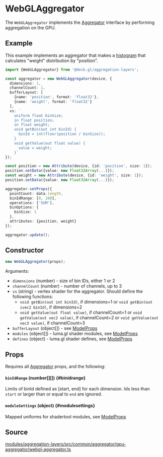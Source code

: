 # WebGLAggregator

The `WebGLAggregator` implements the [Aggregator](./aggregator.md) interface by performing aggregation on the GPU.

## Example

This example implements an aggregator that makes a [histogram](https://en.wikipedia.org/wiki/Histogram) that calculates "weight" distribution by "position".

```ts
import {WebGLAggregator} from '@deck.gl/aggregation-layers';

const aggregator = new WebGLAggregator(device, {
  dimensions: 1,
  channelCount: 1,
  bufferLayout: [
    {name: 'position', format: 'float32'},
    {name: 'weight', format: 'float32'}
  ],
  vs: `
    uniform float binSize;
    in float position;
    in float weight;
    void getBin(out int binId) {
      binId = int(floor(position / binSize));
    }
    void getValue(out float value) {
      value = weight;
    }`
});

const position = new Attribute(device, {id: 'position', size: 1});
position.setData({value: new Float32Array(...)});
const weight = new Attribute(device, {id: 'weight', size: 1});
position.setData({value: new Float32Array(...)});

aggregator.setProps({
  pointCount: data.length,
  binIdRange: [0, 100],
  operations: ['SUM'],
  binOptions: {
    binSize: 1
  },
  attributes: {position, weight}
});

aggregator.update();
```

## Constructor

```ts
new WebGLAggregator(props);
```

Arguments:

- `dimensions` (number) - size of bin IDs, either 1 or 2
- `channelCount` (number) - number of channels, up to 3
- `vs` (string) - vertex shader for the aggregator. Should define the following functions:
  + `void getBin(out int binId)`, if dimensions=1 or
    `void getBin(out ivec2 binId)`, if dimensions=2
  * `void getValue(out float value)`, if channelCount=1 or
    `void getValue(out vec2 value)`, if channelCount=2 or
    `void getValue(out vec3 value)`, if channelCount=3
- `bufferLayout` (object[]) - see [ModelProps](https://github.com/visgl/luma.gl/blob/master/modules/engine/src/model/model.ts)
- `modules` (object[]) - luma.gl shader modules, see [ModelProps](https://github.com/visgl/luma.gl/blob/master/modules/engine/src/model/model.ts)
- `defines` (object) - luma.gl shader defines, see [ModelProps](https://github.com/visgl/luma.gl/blob/master/modules/engine/src/model/model.ts)

## Props

Requires all [Aggregator](./aggregator.md#setprops) props, and the following:

#### `binIdRange` (number[][]) {#binidrange}

Limits of binId defined as [start, end] for each dimension. Ids less than `start` or larger than or equal to `end` are ignored.

#### `moduleSettings` (object) {#modulesettings}

Mapped uniforms for shadertool modules, see [ModelProps](https://github.com/visgl/luma.gl/blob/master/modules/engine/src/model/model.ts)

## Source

[modules/aggregation-layers/src/common/aggregator/gpu-aggregator/webgl-aggregator.ts](https://github.com/visgl/deck.gl/tree/master/modules/aggregation-layers/src/common/aggregator/gpu-aggregator/webgl-aggregator.ts)
